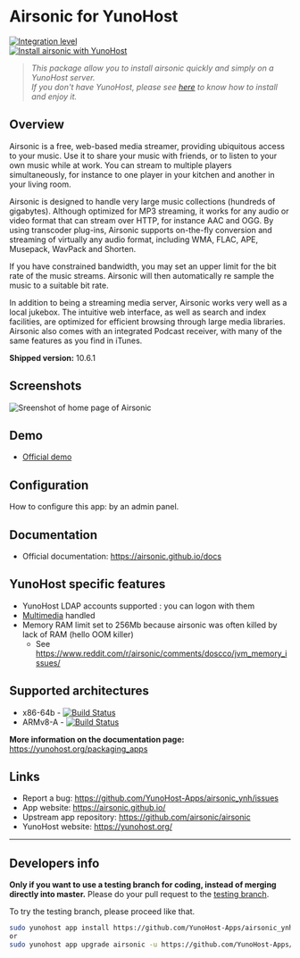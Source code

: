 # Airsonic for YunoHost

[![Integration level](https://dash.yunohost.org/integration/airsonic.svg)](https://dash.yunohost.org/appci/app/airsonic)  
[![Install airsonic with YunoHost](https://install-app.yunohost.org/install-with-yunohost.png)](https://install-app.yunohost.org/?app=airsonic)

> *This package allow you to install airsonic quickly and simply on a YunoHost server.  
If you don't have YunoHost, please see [here](https://yunohost.org/#/install) to know how to install and enjoy it.*

## Overview

Airsonic is a free, web-based media streamer, providing ubiquitous access to your music. Use it to share your music with friends, or to listen to your own music while at work. You can stream to multiple players simultaneously, for instance to one player in your kitchen and another in your living room.

Airsonic is designed to handle very large music collections (hundreds of gigabytes). Although optimized for MP3 streaming, it works for any audio or video format that can stream over HTTP, for instance AAC and OGG. By using transcoder plug-ins, Airsonic supports on-the-fly conversion and streaming of virtually any audio format, including WMA, FLAC, APE, Musepack, WavPack and Shorten.

If you have constrained bandwidth, you may set an upper limit for the bit rate of the music streams. Airsonic will then automatically re sample the music to a suitable bit rate.

In addition to being a streaming media server, Airsonic works very well as a local jukebox. The intuitive web interface, as well as search and index facilities, are optimized for efficient browsing through large media libraries. Airsonic also comes with an integrated Podcast receiver, with many of the same features as you find in iTunes.

**Shipped version:** 10.6.1

## Screenshots

![Sreenshot of home page of Airsonic](screenshot_01.png)

## Demo

* [Official demo](https://airsonic.github.io/demo/)

## Configuration

How to configure this app: by an admin panel.

## Documentation

* Official documentation: <https://airsonic.github.io/docs>

## YunoHost specific features

* YunoHost LDAP accounts supported : you can logon with them
* [Multimedia](https://github.com/YunoHost-Apps/yunohost.multimedia) handled
* Memory RAM limit set to 256Mb because airsonic was often killed by lack of RAM (hello OOM killer)
  * See <https://www.reddit.com/r/airsonic/comments/doscco/jvm_memory_issues/>

## Supported architectures

* x86-64b - [![Build Status](https://ci-apps.yunohost.org/ci/logs/airsonic%20%28Apps%29.svg)](https://ci-apps.yunohost.org/ci/apps/airsonic/)
* ARMv8-A - [![Build Status](https://ci-apps-arm.yunohost.org/ci/logs/airsonic%20%28Apps%29.svg)](https://ci-apps-arm.yunohost.org/ci/apps/airsonic/)

**More information on the documentation page:**  
https://yunohost.org/packaging_apps

## Links

* Report a bug: https://github.com/YunoHost-Apps/airsonic_ynh/issues
* App website: https://airsonic.github.io/
* Upstream app repository: https://github.com/airsonic/airsonic
* YunoHost website: https://yunohost.org/

---

## Developers info

**Only if you want to use a testing branch for coding, instead of merging directly into master.**
Please do your pull request to the [testing branch](https://github.com/YunoHost-Apps/airsonic_ynh/tree/testing).

To try the testing branch, please proceed like that.

```bash
sudo yunohost app install https://github.com/YunoHost-Apps/airsonic_ynh/tree/testing --debug
or
sudo yunohost app upgrade airsonic -u https://github.com/YunoHost-Apps/airsonic_ynh/tree/testing --debug
```
